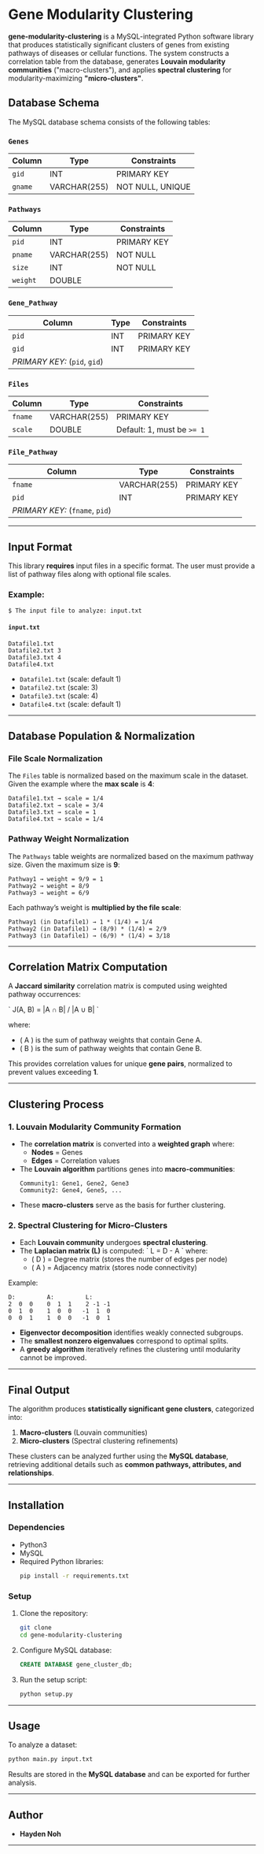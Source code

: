 # Gene Modularity Clustering

**gene-modularity-clustering** is a MySQL-integrated Python software library that produces statistically significant clusters of genes from existing pathways of diseases or cellular functions. The system constructs a correlation table from the database, generates **Louvain modularity communities** ("macro-clusters"), and applies **spectral clustering** for modularity-maximizing **"micro-clusters"**.

## Database Schema

The MySQL database schema consists of the following tables:

### `Genes`
| Column | Type | Constraints |
|--------|------|-------------|
| `gid`  | INT | PRIMARY KEY |
| `gname` | VARCHAR(255) | NOT NULL, UNIQUE |

### `Pathways`
| Column | Type | Constraints |
|---------|------|-------------|
| `pid`  | INT | PRIMARY KEY |
| `pname` | VARCHAR(255) | NOT NULL |
| `size` | INT | NOT NULL |
| `weight` | DOUBLE | |

### `Gene_Pathway`
| Column | Type | Constraints |
|---------|------|-------------|
| `pid`  | INT | PRIMARY KEY |
| `gid`  | INT | PRIMARY KEY |
| *PRIMARY KEY:* (`pid`, `gid`) |

### `Files`
| Column | Type | Constraints |
|---------|------|-------------|
| `fname` | VARCHAR(255) | PRIMARY KEY |
| `scale` | DOUBLE | Default: 1, must be `>= 1` |

### `File_Pathway`
| Column | Type | Constraints |
|---------|------|-------------|
| `fname` | VARCHAR(255) | PRIMARY KEY |
| `pid` | INT | PRIMARY KEY |
| *PRIMARY KEY:* (`fname`, `pid`) |

---

## Input Format

This library **requires** input files in a specific format. The user must provide a list of pathway files along with optional file scales.

### Example:
```
$ The input file to analyze: input.txt
```
#### `input.txt`
```
Datafile1.txt
Datafile2.txt 3
Datafile3.txt 4
Datafile4.txt
```
- `Datafile1.txt` (scale: default 1)
- `Datafile2.txt` (scale: 3)
- `Datafile3.txt` (scale: 4)
- `Datafile4.txt` (scale: default 1)

---

## Database Population & Normalization

### File Scale Normalization
The `Files` table is normalized based on the maximum scale in the dataset. Given the example where the **max scale** is **4**:
```
Datafile1.txt → scale = 1/4
Datafile2.txt → scale = 3/4
Datafile3.txt → scale = 1
Datafile4.txt → scale = 1/4
```

### Pathway Weight Normalization
The `Pathways` table weights are normalized based on the maximum pathway size. Given the maximum size is **9**:
```
Pathway1 → weight = 9/9 = 1
Pathway2 → weight = 8/9
Pathway3 → weight = 6/9
```
Each pathway’s weight is **multiplied by the file scale**:
```
Pathway1 (in Datafile1) → 1 * (1/4) = 1/4
Pathway2 (in Datafile1) → (8/9) * (1/4) = 2/9
Pathway3 (in Datafile1) → (6/9) * (1/4) = 3/18
```

---

## Correlation Matrix Computation

A **Jaccard similarity** correlation matrix is computed using weighted pathway occurrences:

\`
J(A, B) = |A ∩ B| / |A ∪ B|
\`

where:
- \( A \) is the sum of pathway weights that contain Gene A.
- \( B \) is the sum of pathway weights that contain Gene B.

This provides correlation values for unique **gene pairs**, normalized to prevent values exceeding **1**.

---

## Clustering Process

### **1. Louvain Modularity Community Formation**
- The **correlation matrix** is converted into a **weighted graph** where:
  - **Nodes** = Genes
  - **Edges** = Correlation values
- The **Louvain algorithm** partitions genes into **macro-communities**:
  ```
  Community1: Gene1, Gene2, Gene3
  Community2: Gene4, Gene5, ...
  ```
- These **macro-clusters** serve as the basis for further clustering.

### **2. Spectral Clustering for Micro-Clusters**
- Each **Louvain community** undergoes **spectral clustering**.
- The **Laplacian matrix (L)** is computed:
  \`
  L = D - A
  \`
  where:
  - \( D \) = Degree matrix (stores the number of edges per node)
  - \( A \) = Adjacency matrix (stores node connectivity)

Example:
```
D:         A:         L:
2  0  0    0  1  1    2 -1 -1
0  1  0    1  0  0   -1  1  0
0  0  1    1  0  0   -1  0  1
```

- **Eigenvector decomposition** identifies weakly connected subgroups.
- The **smallest nonzero eigenvalues** correspond to optimal splits.
- A **greedy algorithm** iteratively refines the clustering until modularity cannot be improved.

---

## Final Output

The algorithm produces **statistically significant gene clusters**, categorized into:
1. **Macro-clusters** (Louvain communities)
2. **Micro-clusters** (Spectral clustering refinements)

These clusters can be analyzed further using the **MySQL database**, retrieving additional details such as **common pathways, attributes, and relationships**.

---

## Installation

### **Dependencies**
- Python3
- MySQL
- Required Python libraries:
  ```bash
  pip install -r requirements.txt
  ```
  
### **Setup**
1. Clone the repository:
   ```bash
   git clone 
   cd gene-modularity-clustering
   ```
2. Configure MySQL database:
   ```sql
   CREATE DATABASE gene_cluster_db;
   ```
3. Run the setup script:
   ```bash
   python setup.py
   ```

---

## Usage

To analyze a dataset:
```bash
python main.py input.txt
```

Results are stored in the **MySQL database** and can be exported for further analysis.

---

## Author
- **Hayden Noh**

---

